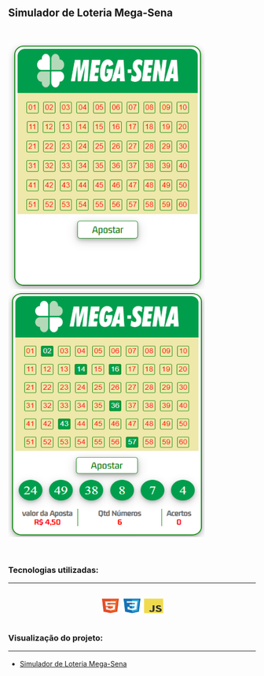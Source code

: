 ##  Simulador de Loteria Mega-Sena
<br>
<p float="center">
  <img  alt="CSS" height="500" width="400" src="screenshot.do.projeto.png"></img>
  <img  alt="CSS" height="500" width="400" src="screenshot.do.projeto2.png"></img>
</p>
<br>

### Tecnologias utilizadas:
<hr>
<br>
<div align="center">
  <img align="center" alt="HTML" height="30" width="40" src="https://raw.githubusercontent.com/devicons/devicon/master/icons/html5/html5-original.svg">
  <img align="center" alt="CSS" height="30" width="40" src="https://raw.githubusercontent.com/devicons/devicon/master/icons/css3/css3-original.svg">
  <img align="center" alt="JavaScript" height="30" width="40" src="https://raw.githubusercontent.com/devicons/devicon/master/icons/javascript/javascript-original.svg">
</div>
<br>

### Visualização do projeto: <hr>

- [Simulador de Loteria Mega-Sena](https://simulador-loteria.netlify.app/)
